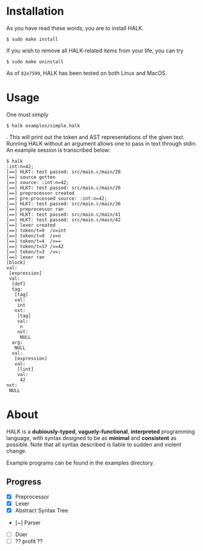 # Installation

As you have read these words, you are to install HALK.

```
$ sudo make install
```

If you wish to remove all HALK-related items from your life, you can try

```
$ sudo make uninstall
```

As of `82e7599`, HALK has been tested on both Linux and MacOS.

# Usage

One must simply

```
$ halk examples/simple.halk
```

. This will print out the token and AST representations of the given text. Running HALK 
without an argument allows one to pass in text through stdin. An example session is transcribed
below:

```
$ halk
:int:n=42;
[==] HLKT: test passed: src/main.c/main/20
[==] source gotten
[==] source: :int:n=42;
[==] HLKT: test passed: src/main.c/main/26
[==] preprocessor created
[==] pre-processed source: :int:n=42;
[==] HLKT: test passed: src/main.c/main/36
[==] preprocessor ran
[==] HLKT: test passed: src/main.c/main/41
[==] HLKT: test passed: src/main.c/main/42
[==] lexer created
[==] token/t=9	/v=int
[==] token/t=9	/v=n
[==] token/t=4	/v==
[==] token/t=17	/v=42
[==] token/t=3	/v=;
[==] lexer ran
[block]
val:
 [expression]
 val:
  [def]
  tag:
   [tag]
   val:
    int
   nxt:
    [tag]
    val:
     n
    nxt:
     NULL
  arg:
   NULL
  val:
   [expression]
   val:
    [lint]
    val:
     42
nxt:
 NULL
```

# About

HALK is a **dubiously-typed**, **vaguely-functional**, **interpreted**  programming language,
with syntax designed to be as **minimal** and **consistent** as possible. Note that all syntax
described is liable to sudden and violent change.

Example programs can be found in the examples directory.

## Progress

- [x] Preprocessor
- [x] Lexer
- [x] Abstract Syntax Tree
- [~] Parser
- [ ] Doer
- [ ] ?? profit ??
